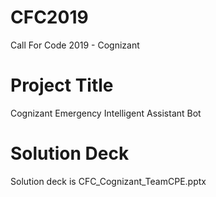 # CFC2019
Call For Code 2019 - Cognizant
# Project Title
Cognizant Emergency Intelligent Assistant Bot

# Solution Deck
Solution deck is CFC_Cognizant_TeamCPE.pptx
